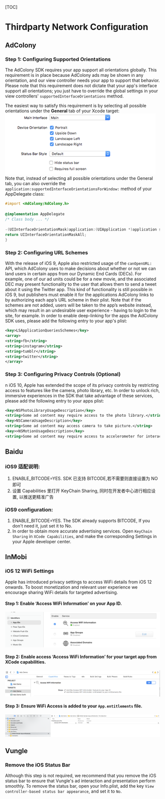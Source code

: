 [TOC]
# Thirdparty Network Configuration
## AdColony
### Step 1: Configuring Supported Orientations
The AdColony SDK requires your app support all orientations globally. This requirement is in place because AdColony ads may be shown in any orientation, and our view controller needs your app to support that behavior. Please note that this requirement does not dictate that your app's interface support all orientations; you just have to override the global settings in your view controllers' `supportedInterfaceOrientations` method.

The easiest way to satisfy this requirement is by selecting all possible orientations under the **General** tab of your Xcode target:
![Alt text](./1550803937675.png)
Note that, instead of selecting all possible orientations under the General tab, you can also override the `application:supportedInterfaceOrientationsForWindow:` method of your AppDelegate class:
``` objectivec
#import <AdColony/AdColony.h>

@implementation AppDelegate
/* Class body ... */

-(UIInterfaceOrientationMask)application:(UIApplication *)application supportedInterfaceOrientationsForWindow:(UIWindow *)window {
return UIInterfaceOrientationMaskAll;
}
```
### Step 2: Configuring URL Schemes
With the release of iOS 9, Apple also restricted usage of the `canOpenURL:` API, which AdColony uses to make decisions about whether or not we can land users in certain apps from our Dynamic End Cards (DECs). For example, one of our ad units could be for a new movie, and the associated DEC may present functionality to the user that allows them to send a tweet about it using the Twitter app. This kind of functionality is still possible in iOS 9, but publishers must enable it for the applications AdColony links to by authorizing each app’s URL scheme in their plist. Note that if the schemes are not added, users will be taken to the app’s website instead, which may result in an undesirable user experience - having to login to the site, for example. In order to enable deep-linking for the apps the AdColony SDK uses, please add the following entry to your app's plist:
``` xml
<key>LSApplicationQueriesSchemes</key>
<array>
<string>fb</string>
<string>instagram</string>
<string>tumblr</string>
<string>twitter</string>
</array>
```
### Step 3: Configuring Privacy Controls (Optional)
n iOS 10, Apple has extended the scope of its privacy controls by restricting access to features like the camera, photo library, etc. In order to unlock rich, immersive experiences in the SDK that take advantage of these services, please add the following entry to your apps plist:
``` xml
<key>NSPhotoLibraryUsageDescription</key>
<string>Some ad content may require access to the photo library.</string>
<key>NSCameraUsageDescription</key>
<string>Some ad content may access camera to take picture.</string>
<key>>NSMotionUsageDescription</key>
<string>Some ad content may require access to accelerometer for interactive ad experience.</string>
```
## Baidu
### iOS9 适配说明:
1. ENABLE_BITCODE=YES. SDK 已支持 BITCODE,若不需要则直接设置为 NO 即可
2. 设置 Capabilities 里打开 KeyChain Sharing, 同时在开发者中心进行相应设置, 以推送更精准广告
### iOS9 configuration:
1. ENABLE_BITCODE=YES. The SDK already supports BITCODE, If you don't need it, just set it to No.
2. In order to obtain more accurate advertising services. Open `KeyChain Sharing` in `XCode Capabilities`, and make the corresponding Settings in your Apple developer center.

## InMobi
### iOS 12 WiFi Settings
Apple has introduced privacy settings to access WiFi details from iOS 12 onwards. To boost monetization and relevant user experience we encourage sharing WiFi details for targeted advertising.

#### Step 1: Enable ‘Access WiFi Information’ on your App ID.
![Alt text](./1551149547431.png)
#### Step 2: Enable access ‘Access WiFi Information’ for your target app from XCode capabilities.
![Alt text](./1551149615646.png)
#### Step 3: Ensure WiFi Access is added to your `App.entitlements` file.
![Alt text](./1551149674018.png)

## Vungle
###  Remove the iOS Status Bar
Although this step is not required, we recommend that you remove the iOS status bar to ensure that Vungle's ad interaction and presentation perform smoothly. To remove the status bar, open your Info.plist, add the key `View controller-based status bar appearance`, and set it to `No`.




